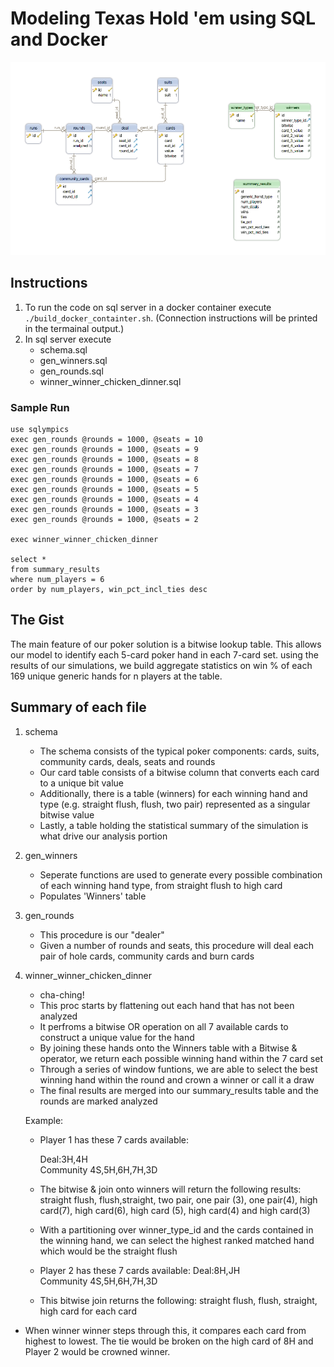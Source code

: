 # Modeling Texas Hold 'em using SQL and Docker

![schema](schema.png)

## Instructions

1. To run the code on sql server in a docker container execute `./build_docker_containter.sh`.  (Connection instructions will be printed in the termainal output.)
2. In sql server execute 
   - schema.sql
   - gen_winners.sql
   - gen_rounds.sql
   - winner_winner_chicken_dinner.sql
   
### Sample Run
```
use sqlympics
exec gen_rounds @rounds = 1000, @seats = 10
exec gen_rounds @rounds = 1000, @seats = 9
exec gen_rounds @rounds = 1000, @seats = 8
exec gen_rounds @rounds = 1000, @seats = 7
exec gen_rounds @rounds = 1000, @seats = 6
exec gen_rounds @rounds = 1000, @seats = 5
exec gen_rounds @rounds = 1000, @seats = 4
exec gen_rounds @rounds = 1000, @seats = 3
exec gen_rounds @rounds = 1000, @seats = 2

exec winner_winner_chicken_dinner

select * 
from summary_results 
where num_players = 6 
order by num_players, win_pct_incl_ties desc
```


## The Gist
The main feature of our poker solution is a bitwise lookup table. This allows our model to identify each 5-card poker hand in each 7-card set. using the results of our simulations, we build aggregate statistics on win % of each 169 unique generic hands for n players at the table. 

## Summary of each file
1. schema
   - The schema consists of the typical poker components: cards, suits, community cards, deals, seats and rounds
   - Our card table consists of a bitwise column that converts each card to a unique bit value
   - Additionally, there is a table (winners) for each winning hand and type (e.g. straight flush, flush, two pair) represented as a singular bitwise value
   - Lastly, a table holding the statistical summary of the simulation is what drive our analysis portion
   
2. gen_winners
   - Seperate functions are used to generate every possible combination of each winning hand type, from straight flush to high card
   - Populates 'Winners' table
   
3. gen_rounds
   - This procedure is our "dealer" 
   - Given a number of rounds and seats, this procedure will deal each pair of hole cards, community cards and burn cards

4. winner_winner_chicken_dinner
   - cha-ching!
   - This proc starts by flattening out each hand that has not been analyzed
   - It perfroms a bitwise OR operation on all 7 available cards to construct a unique value for the hand
   - By joining these hands onto the Winners table with a Bitwise & operator, we return each possible winning hand within the 7 card set
   - Through a series of window funtions, we are able to select the best winning hand within the round and crown a winner or call it a draw
   - The final results are merged into our summary_results table and the rounds are marked analyzed
   
   
   Example: 
   - Player 1 has these 7 cards available: 
     
     Deal:3H,4H  
      Community 4S,5H,6H,7H,3D
      
   - The bitwise & join onto winners will return the following results: straight flush, flush,straight, two pair, one pair (3), one pair(4), high card(7), high card(6), high card (5), high card(4) and high card(3)
   - With a partitioning over winner_type_id and the cards contained in the winning hand, we can select the highest ranked matched hand which would be the straight flush
   
   - Player 2 has these 7 cards available: 
       Deal:8H,JH  
      Community 4S,5H,6H,7H,3D
      
    - This bitwise join returns the following: straight flush, flush, straight, high card for each card
    
  - When winner winner steps through this, it compares each card from highest to lowest. The tie would be broken on the high card of 8H and Player 2 would be crowned winner. 
   
   
   
   

